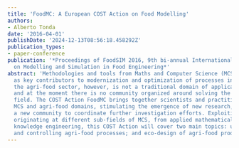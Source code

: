 ```yaml
---
title: 'FoodMC: A European COST Action on Food Modelling'
authors:
- Alberto Tonda
date: '2016-04-01'
publishDate: '2024-12-13T08:56:18.458292Z'
publication_types:
- paper-conference
publication: '*Proceedings of FoodSIM 2016, 9th bi-annual International Conference
  on Modelling and Simulation in Food Engineering*'
abstract: 'Methodologies and tools from Maths and Computer Science (MCS) are emerging
  as key contributors to modernization and optimization of processes in various disciplines:
  the agri-food sector, however, is not a traditional domain of application for MCS,
  and at the moment there is no community organized around solving the issues of this
  field. The COST Action FoodMC brings together scientists and practitioners from
  MCS and agri-food domains, stimulating the emergence of new research, and structuring
  a new community to coordinate further investigation efforts. Exploiting approaches
  originating at different sub-fields of MCS, from applied mathematical models to
  knowledge engineering, this COST Action will cover two main topics: understanding
  and controlling agri-food processes; and eco-design of agri-food products.'
---
```

